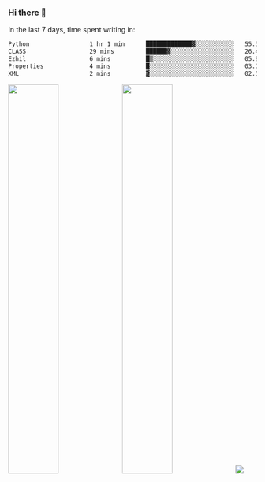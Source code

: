 ### Hi there 👋

In the last 7 days, time spent writing in:

<!--START_SECTION:waka-->

```txt
Python                 1 hr 1 min      █████████████▓░░░░░░░░░░░   55.33 %
CLASS                  29 mins         ██████▓░░░░░░░░░░░░░░░░░░   26.49 %
Ezhil                  6 mins          █▒░░░░░░░░░░░░░░░░░░░░░░░   05.93 %
Properties             4 mins          █░░░░░░░░░░░░░░░░░░░░░░░░   03.78 %
XML                    2 mins          ▓░░░░░░░░░░░░░░░░░░░░░░░░   02.53 %
```

<!--END_SECTION:waka-->

<img src="https://wakatime.com/share/@jimtje/5d0c92de-08f8-4a72-8f2f-6a9693d1e318.svg" width=45% height=45%> <img src="https://wakatime.com/share/@jimtje/501498ae-bda5-4da7-a89d-b40bcdd5556d.svg" width=45% height=45%>
![](https://hit.yhype.me/github/profile?user_id=43537315)
